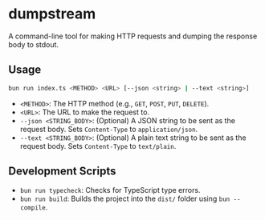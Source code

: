 # dumpstream

A command-line tool for making HTTP requests and dumping the response body to stdout.

## Usage

```bash
bun run index.ts <METHOD> <URL> [--json <string> | --text <string>]
```

-   `<METHOD>`: The HTTP method (e.g., `GET`, `POST`, `PUT`, `DELETE`).
-   `<URL>`: The URL to make the request to.
-   `--json <STRING_BODY>`: (Optional) A JSON string to be sent as the request body. Sets `Content-Type` to `application/json`.
-   `--text <STRING_BODY>`: (Optional) A plain text string to be sent as the request body. Sets `Content-Type` to `text/plain`.

## Development Scripts

-   `bun run typecheck`: Checks for TypeScript type errors.
-   `bun run build`: Builds the project into the `dist/` folder using `bun --compile`.